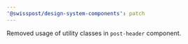 ```yaml
---
'@swisspost/design-system-components': patch
---
```


Removed usage of utility classes in `post-header` component.
